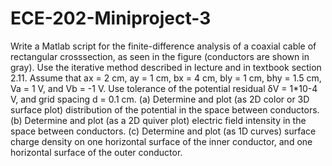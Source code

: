 # ECE-202-Miniproject-3
Write a Matlab script for the finite-difference analysis of a coaxial cable of rectangular crosssection, as seen in the figure (conductors are shown in gray). Use the iterative method
described in lecture and in textbook section 2.11.
Assume that ax = 2 cm, ay = 1 cm, bx = 4 cm, bly = 1
cm, bhy = 1.5 cm, Va = 1 V, and Vb = -1 V. Use
tolerance of the potential residual δV = 1*10-4 V, and
grid spacing d = 0.1 cm. (a) Determine and plot (as
2D color or 3D surface plot) distribution of the
potential in the space between conductors. (b)
Determine and plot (as a 2D quiver plot) electric
field intensity in the space between conductors. (c)
Determine and plot (as 1D curves) surface charge
density on one horizontal surface of the inner
conductor, and one horizontal surface of the outer
conductor. 
